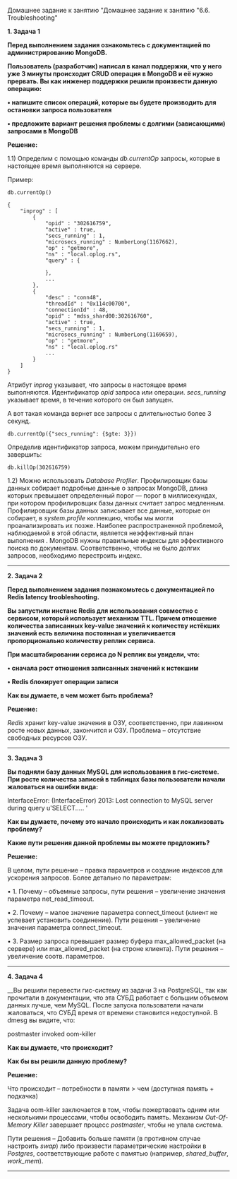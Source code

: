Домашнее задание к занятию "Домашнее задание к занятию "6.6. Troubleshooting"

__1.	Задача 1__

__Перед выполнением задания ознакомьтесь с документацией по администрированию MongoDB.__

__Пользователь (разработчик) написал в канал поддержки, что у него уже 3 минуты происходит CRUD операция в MongoDB и её нужно прервать.
Вы как инженер поддержки решили произвести данную операцию:__

__•	напишите список операций, которые вы будете производить для остановки запроса пользователя__

__•	предложите вариант решения проблемы с долгими (зависающими) запросами в MongoDB__

__Решение:__

1.1)	Определим с помощью команды *db.currentOp* запросы, которые в настоящее время выполняются на сервере. 

Пример:
```
db.currentOp()

{
    "inprog" : [
        {
            "opid" : "302616759",
            "active" : true,
            "secs_running" : 1,
            "microsecs_running" : NumberLong(1167662),
            "op" : "getmore",
            "ns" : "local.oplog.rs",
            "query" : {
                
            },
            ...
        },
        {
            "desc" : "conn48",
            "threadId" : "0x114c00700",
            "connectionId" : 48,
            "opid" : "mdss_shard00:302616760",
            "active" : true,
            "secs_running" : 1,
            "microsecs_running" : NumberLong(1169659),
            "op" : "getmore",
            "ns" : "local.oplog.rs"
            ...
        }
    ]
}
```
Атрибут *inprog* указывает, что запросы в настоящее время выполняются. Идентификатор *opid* запроса или операции. *secs_running* указывает время, в течение которого он был запущен. 

А вот такая команда вернет все запросы с длительностью более 3 секунд.
```
db.currentOp({"secs_running": {$gte: 3}})
```
Определив идентификатор запроса, можем принудительно его завершить:
```
db.killOp(302616759)
```

1.2)	Можно использовать *Database Profiler*. Профилировщик базы данных собирает подробные данные о запросах MongoDB, длина которых превышает определенный порог — порог в миллисекундах, при котором профилировщик базы данных считает запрос медленным. Профилировщик базы данных записывает все данные, которые он собирает, в *system.profile* коллекцию, чтобы мы могли проанализировать их позже.
Наиболее распространенной проблемой, наблюдаемой в этой области, является неэффективный план выполнения . MongoDB нужны правильные индексы для эффективного поиска по документам. Соответственно, чтобы не было долгих запросов, необходимо перестроить индекс.
___________________________________

__2.	Задача 2__

__Перед выполнением задания познакомьтесь с документацией по Redis latency troobleshooting.__

__Вы запустили инстанс Redis для использования совместно с сервисом, который использует механизм TTL. Причем отношение количества записанных key-value значений к количеству истёкших значений есть величина постоянная и увеличивается пропорционально количеству реплик сервиса.__

__При масштабировании сервиса до N реплик вы увидели, что:__

__•	сначала рост отношения записанных значений к истекшим__

__•	Redis блокирует операции записи__

__Как вы думаете, в чем может быть проблема?__

__Решение:__

*Redis* хранит key-value значения в ОЗУ, соответственно, при лавинном росте новых данных, закончится и ОЗУ. Проблема – отсутствие свободных ресурсов ОЗУ.
___________________________________

__3.	Задача 3__

__Вы подняли базу данных MySQL для использования в гис-системе. При росте количества записей в таблицах базы пользователи начали жаловаться на ошибки вида:__

InterfaceError: (InterfaceError) 2013: Lost connection to MySQL server during query u'SELECT..... '

__Как вы думаете, почему это начало происходить и как локализовать проблему?__

__Какие пути решения данной проблемы вы можете предложить?__

__Решение:__

В целом, пути решение – правка параметров и создание индексов для ускорения запросов.
Более детально по параметрам:

•	1. Почему – объемные запросы, пути решения – увеличение значения параметра net_read_timeout.

•	2. Почему – малое значение параметра connect_timeout (клиент не успевает установить соединение). Пути решения – увеличение значения параметра connect_timeout.

•	3. Размер запроса превышает размер буфера max_allowed_packet (на сервере) или max_allowed_packet (на строне клиента). Пути решения – увеличение соотв. параметров.
___________________________________

__4.	Задача 4__

__Вы решили перевести гис-систему из задачи 3 на PostgreSQL, так как прочитали в документации, что эта СУБД работает с большим объемом данных лучше, чем MySQL.
После запуска пользователи начали жаловаться, что СУБД время от времени становится недоступной. В dmesg вы видите, что:

postmaster invoked oom-killer

__Как вы думаете, что происходит?__

__Как бы вы решили данную проблему?__

__Решение:__

Что происходит – потребности в памяти > чем (доступная память + подкачка)

Задача oom-killer заключается в том, чтобы пожертвовать одним или несколькими процессами, чтобы освободить память. Механизм *Out-Of-Memory Killer* завершает процесс *postmaster*, чтобы не упала система.

Пути решения – Добавить больше памяти (в противном случае настроить *swap*) либо произвести параметрические настройки в *Postgres*, соответствующие работе с памятью (например, *shared_buffer*, *work_mem*).
___________________________________
